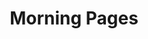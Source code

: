---
layout: work
title: Morning Pages
website: http://morningpages.net/
meta: A close friend of mine told me how much he benefited from writing every day so I gave it a shot and I loved it. Through writing every day I discovered that I'd like to to use my passion of code to create a website that others can benefit from. Thus Morning Pages was born. I'd love it if you checked it out.
type: example
class: mp
img: morning-pages
tags: [Responsive Design, Content creation, Creative direction, Kohana PHP framework, HTML/CSS]
---